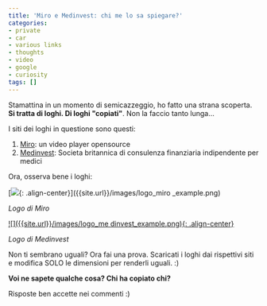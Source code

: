```yaml
---
title: 'Miro e Medinvest: chi me lo sa spiegare?'
categories:
- private
- car
- various links
- thoughts
- video
- google
- curiosity
tags: []
---
```

Stamattina in un momento di semicazzeggio, ho fatto una strana scoperta. **Si
tratta di loghi. Di loghi "copiati"**. Non la faccio tanto lunga...

I siti dei loghi in questione sono questi:

  1. [Miro](http://www.getmiro.com/): un video player opensource
  2. [Medinvest](http://www.medinvest.org.uk/): Societa britannica di consulenza finanziaria indipendente per medici
  

  
Ora, osserva bene i loghi:

[![]({{site.url}}/images/logo_miro_example.png){: .align-center}]({{site.url}}/images/logo_miro
_example.png)

_Logo di Miro_

[]({{site.url}}/images/logo_miro_example.png) [![]({{site.url}}/images/logo_me
dinvest_example.png){: .align-center}]({{site.url}}/images/logo_medinvest_example.png)

_Logo di Medinvest_

Non ti sembrano uguali? Ora fai una prova. Scaricati i loghi dai rispettivi
siti e modifica SOLO le dimensioni per renderli uguali. :)

**Voi ne sapete qualche cosa? Chi ha copiato chi?**

Risposte ben accette nei commenti :)

